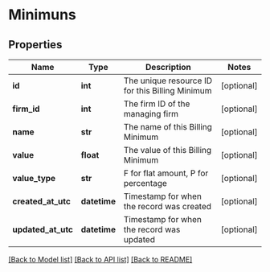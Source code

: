 # Minimuns

## Properties
Name | Type | Description | Notes
------------ | ------------- | ------------- | -------------
**id** | **int** | The unique resource ID for this Billing Minimum | [optional] 
**firm_id** | **int** | The firm ID of the managing firm | [optional] 
**name** | **str** | The name of this Billing Minimum | [optional] 
**value** | **float** | The value of this Billing Minimum | [optional] 
**value_type** | **str** | F for flat amount, P for percentage | [optional] 
**created_at_utc** | **datetime** | Timestamp for when the record was created | [optional] 
**updated_at_utc** | **datetime** | Timestamp for when the record was updated | [optional] 

[[Back to Model list]](../README.md#documentation-for-models) [[Back to API list]](../README.md#documentation-for-api-endpoints) [[Back to README]](../README.md)


